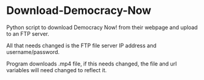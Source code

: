 # Download-Democracy-Now
Python script to download Democracy Now! from their webpage and upload to an FTP server.

All that needs changed is the FTP file server IP address and username/password.

Program downloads .mp4 file, if this needs changed, the file and url variables will need changed to reflect it.

